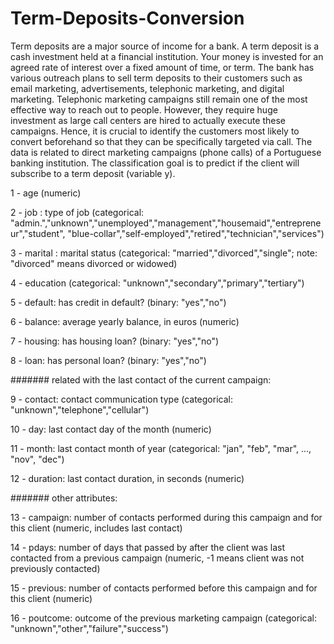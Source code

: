 # Term-Deposits-Conversion
Term deposits are a major source of income for a bank. A term deposit is a cash investment held at a financial institution. Your money is invested for an agreed rate of interest over a fixed amount of time, or term. The bank has various outreach plans to sell term deposits to their customers such as email marketing, advertisements, telephonic marketing, and digital marketing.  Telephonic marketing campaigns still remain one of the most effective way to reach out to people. However, they require huge investment as large call centers are hired to actually execute these campaigns. Hence, it is crucial to identify the customers most likely to convert beforehand so that they can be specifically targeted via call.  The data is related to direct marketing campaigns (phone calls) of a Portuguese banking institution. The classification goal is to predict if the client will subscribe to a term deposit (variable y).

1 - age (numeric) 

2 - job : type of job (categorical: "admin.","unknown","unemployed","management","housemaid","entrepreneur","student", "blue-collar","self-employed","retired","technician","services") 

3 - marital : marital status (categorical: "married","divorced","single"; note: "divorced" means divorced or widowed)

4 - education (categorical: "unknown","secondary","primary","tertiary") 

5 - default: has credit in default? (binary: "yes","no") 

6 - balance: average yearly balance, in euros (numeric) 

7 - housing: has housing loan? (binary: "yes","no") 

8 - loan: has personal loan? (binary: "yes","no") 

####### related with the last contact of the current campaign: 

9 - contact: contact communication type (categorical: "unknown","telephone","cellular") 

10 - day: last contact day of the month (numeric) 

11 - month: last contact month of year (categorical: "jan", "feb", "mar", ..., "nov", "dec")

12 - duration: last contact duration, in seconds (numeric) 

####### other attributes: 

13 - campaign: number of contacts performed during this campaign and for this client (numeric, includes last contact) 

14 - pdays: number of days that passed by after the client was last contacted from a previous campaign (numeric, -1 means client was not previously contacted) 

15 - previous: number of contacts performed before this campaign and for this client (numeric) 

16 - poutcome: outcome of the previous marketing campaign (categorical: "unknown","other","failure","success")
